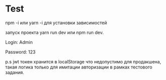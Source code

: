 # Test

npm -i или yarn -i для установки зависимостей

запуск проекта yarn run dev или npm run dev.

Login: Admin

Password: 123

p.s jwt токен хранится в localStorage что недопустимо для продакшена, такая логика только для имитации авторизации в рамках тестового задания.
